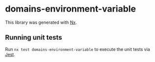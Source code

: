 # domains-environment-variable

This library was generated with [Nx](https://nx.dev).

## Running unit tests

Run `nx test domains-environment-variable` to execute the unit tests via [Jest](https://jestjs.io).
